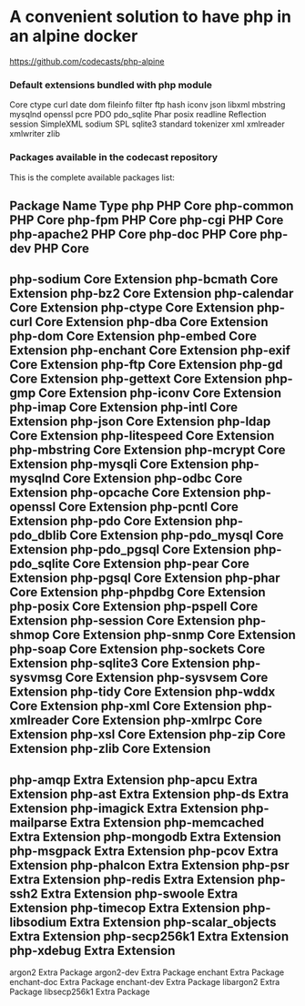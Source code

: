 # A convenient solution to have php in an alpine docker


https://github.com/codecasts/php-alpine


### Default extensions bundled with php module

Core
ctype
curl
date
dom
fileinfo
filter
ftp
hash
iconv
json
libxml
mbstring
mysqlnd
openssl
pcre
PDO
pdo_sqlite
Phar
posix
readline
Reflection
session
SimpleXML
sodium
SPL
sqlite3
standard
tokenizer
xml
xmlreader
xmlwriter
zlib


### Packages available in the codecast repository


This is the complete available packages list:

Package Name 	Type
php 	PHP Core
php-common 	PHP Core
php-fpm 	PHP Core
php-cgi 	PHP Core
php-apache2 	PHP Core
php-doc 	PHP Core
php-dev 	PHP Core
- 	
php-sodium 	Core Extension
php-bcmath 	Core Extension
php-bz2 	Core Extension
php-calendar 	Core Extension
php-ctype 	Core Extension
php-curl 	Core Extension
php-dba 	Core Extension
php-dom 	Core Extension
php-embed 	Core Extension
php-enchant 	Core Extension
php-exif 	Core Extension
php-ftp 	Core Extension
php-gd 	Core Extension
php-gettext 	Core Extension
php-gmp 	Core Extension
php-iconv 	Core Extension
php-imap 	Core Extension
php-intl 	Core Extension
php-json 	Core Extension
php-ldap 	Core Extension
php-litespeed 	Core Extension
php-mbstring 	Core Extension
php-mcrypt 	Core Extension
php-mysqli 	Core Extension
php-mysqlnd 	Core Extension
php-odbc 	Core Extension
php-opcache 	Core Extension
php-openssl 	Core Extension
php-pcntl 	Core Extension
php-pdo 	Core Extension
php-pdo_dblib 	Core Extension
php-pdo_mysql 	Core Extension
php-pdo_pgsql 	Core Extension
php-pdo_sqlite 	Core Extension
php-pear 	Core Extension
php-pgsql 	Core Extension
php-phar 	Core Extension
php-phpdbg 	Core Extension
php-posix 	Core Extension
php-pspell 	Core Extension
php-session 	Core Extension
php-shmop 	Core Extension
php-snmp 	Core Extension
php-soap 	Core Extension
php-sockets 	Core Extension
php-sqlite3 	Core Extension
php-sysvmsg 	Core Extension
php-sysvsem 	Core Extension
php-tidy 	Core Extension
php-wddx 	Core Extension
php-xml 	Core Extension
php-xmlreader 	Core Extension
php-xmlrpc 	Core Extension
php-xsl 	Core Extension
php-zip 	Core Extension
php-zlib 	Core Extension
- 	
php-amqp 	Extra Extension
php-apcu 	Extra Extension
php-ast 	Extra Extension
php-ds 	Extra Extension
php-imagick 	Extra Extension
php-mailparse 	Extra Extension
php-memcached 	Extra Extension
php-mongodb 	Extra Extension
php-msgpack 	Extra Extension
php-pcov 	Extra Extension
php-phalcon 	Extra Extension
php-psr 	Extra Extension
php-redis 	Extra Extension
php-ssh2 	Extra Extension
php-swoole 	Extra Extension
php-timecop 	Extra Extension
php-libsodium 	Extra Extension
php-scalar_objects 	Extra Extension
php-secp256k1 	Extra Extension
php-xdebug 	Extra Extension
- 	
argon2 	Extra Package
argon2-dev 	Extra Package
enchant 	Extra Package
enchant-doc 	Extra Package
enchant-dev 	Extra Package
libargon2 	Extra Package
libsecp256k1 	Extra Package
